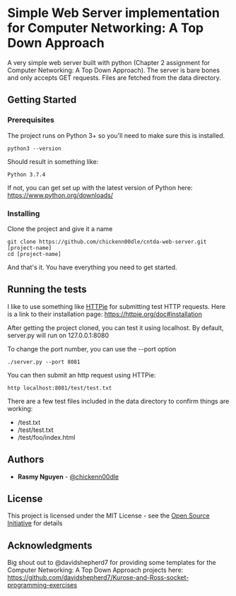# Simple Web Server implementation for Computer Networking: A Top Down Approach

A very simple web server built with python (Chapter 2 assignment for Computer Networking: A Top Down Approach). The server is bare bones and only accepts GET requests. Files are fetched from the data directory.

## Getting Started

### Prerequisites

The project runs on Python 3+ so you'll need to make sure this is installed.

```
python3 --version
```

Should result in something like:

```
Python 3.7.4
```

If not, you can get set up with the latest version of Python here: https://www.python.org/downloads/

### Installing

Clone the project and give it a name

```
git clone https://github.com/chickenn00dle/cntda-web-server.git [project-name]
cd [project-name]
```

And that's it. You have everything you need to get started.

## Running the tests

I like to use something like [HTTPie](https://httpie.org/) for submitting test HTTP requests. Here is a link to their installation page: https://httpie.org/doc#installation

After getting the project cloned, you can test it using localhost. By default, server.py will run on 127.0.0.1:8080

To change the port number, you can use the --port option

```
./server.py --port 8081
```

You can then submit an http request using HTTPie:

```
http localhost:8081/test/test.txt
```

There are a few test files included in the data directory to confirm things are working:

- /test.txt
- /test/test.txt
- /test/foo/index.html

## Authors

* **Rasmy Nguyen** - [@chickenn00dle](https://twitter.com/ChickenN00dle)

## License

This project is licensed under the MIT License - see the [Open Source Initiative](https://opensource.org/licenses/MIT) for details

## Acknowledgments

Big shout out to @davidshepherd7 for providing some templates for the Computer Networking: A Top Down Approach projects here: https://github.com/davidshepherd7/Kurose-and-Ross-socket-programming-exercises

